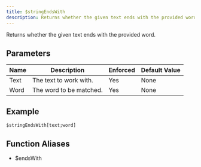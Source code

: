 ```yaml
---
title: $stringEndsWith
description: Returns whether the given text ends with the provided word.
---
```


Returns whether the given text ends with the provided word.
## Parameters
| Name |       Description       | Enforced | Default Value |
|------|-------------------------|----------|---------------|
| Text | The text to work with.  | Yes      | None          |
| Word | The word to be matched. | Yes      | None          |
## Example
```
$stringEndsWith[text;word]
```
## Function Aliases
- $endsWith